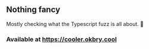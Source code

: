 ## Nothing fancy

Mostly checking what the Typescript fuzz is all about. 🥳

### Available at https://cooler.okbry.cool
